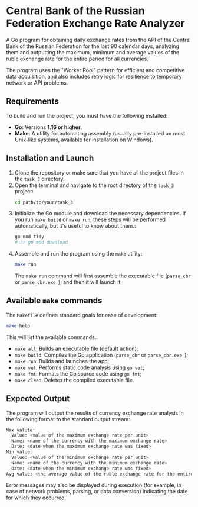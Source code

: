 # Central Bank of the Russian Federation Exchange Rate Analyzer

A Go program for obtaining daily exchange rates from the API of the Central Bank of the Russian Federation for the last 90 calendar days, analyzing them and outputting the maximum, minimum and average values of the ruble exchange rate for the entire period for all currencies.

The program uses the "Worker Pool" pattern for efficient and competitive data acquisition, and also includes retry logic for resilience to temporary network or API problems.

## Requirements

To build and run the project, you must have the following installed:

* **Go**: Versions **1.16 or higher**.
* **Make**: A utility for automating assembly (usually pre-installed on most Unix-like systems, available for installation on Windows).

## Installation and Launch

1. Clone the repository or make sure that you have all the project files in the `task_3` directory.
2. Open the terminal and navigate to the root directory of the `task_3` project:
    ```bash
    cd path/to/your/task_3
    ```
3. Initialize the Go module and download the necessary dependencies. If you run `make build` or `make run`, these steps will be performed automatically, but it's useful to know about them.:
    ```bash
    go mod tidy
    # or go mod download
    ```
4. Assemble and run the program using the `make` utility:
    ```bash
    make run
    ```
    The `make run` command will first assemble the executable file (`parse_cbr` or `parse_cbr.exe `), and then it will launch it.

## Available `make` commands

The `Makefile` defines standard goals for ease of development:

```bash
make help
```

This will list the available commands.:

* `make all`: Builds an executable file (default action);
* `make build`: Compiles the Go application (`parse_cbr` or `parse_cbr.exe `);
* `make run`: Builds and launches the app;
* `make vet`: Performs static code analysis using `go vet`;
* `make fmt`: Formats the Go source code using `go fmt`;
* `make clean`: Deletes the compiled executable file.

## Expected Output

The program will output the results of currency exchange rate analysis in the following format to the standard output stream:


```bash
Max valute:
  Value: <value of the maximum exchange rate per unit>
  Name: <name of the currency with the maximum exchange rate>
  Date: <date when the maximum exchange rate was fixed>
Min value:
  Value: <value of the minimum exchange rate per unit>
  Name: <name of the currency with the minimum exchange rate>
  Date: <date when the minimum exchange rate was fixed>
Avg value: <the average value of the ruble exchange rate for the entire period for all currencies>
```
Error messages may also be displayed during execution (for example, in case of network problems, parsing, or data conversion) indicating the date for which they occurred.